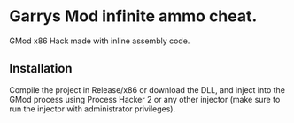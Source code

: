 # Garrys Mod infinite ammo cheat.

GMod x86 Hack made with inline assembly code.

## Installation
Compile the project in Release/x86 or download the DLL, and inject into the GMod process using Process Hacker 2 or any other injector (make sure to run the injector with administrator privileges).

